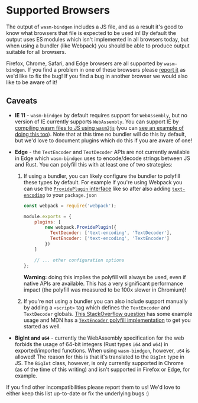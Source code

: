 # Supported Browsers

The output of `wasm-bindgen` includes a JS file, and as a result it's good to
know what browsers that file is expected to be used in! By default the output
uses ES modules which isn't implemented in all browsers today, but when using a
bundler (like Webpack) you should be able to produce output suitable for all
browsers.

Firefox, Chrome, Safari, and Edge browsers are all supported by
`wasm-bindgen`. If you find a problem in one of these browsers please [report
it] as we'd like to fix the bug! If you find a bug in another browser we would
also like to be aware of it!

## Caveats

* **IE 11** - `wasm-bindgen` by default requires support for
  `WebAssembly`, but no version of IE currently supports `WebAssembly`. You can
  support IE by [compiling wasm files to JS using `wasm2js`][w2js] (you can [see
  an example of doing this too](../examples/wasm2js.html)). Note
  that at this time no bundler will do this by default, but we'd love to
  document plugins which do this if you are aware of one!

* **Edge** - the `TextEncoder` and `TextDecoder` APIs are not currently
  available in Edge which `wasm-bindgen` uses to encode/decode strings between
  JS and Rust. You can polyfill this with at least one of two strategies:

  1. If using a bundler, you can likely configure the bundler to polyfill these
     types by default. For example if you're using Webpack you can use the
     [`ProvidePlugin` interface][wpp] like so after also adding
     [`text-encoding`] to your `package.json`

     ```js
     const webpack = require('webpack');

     module.exports = {
         plugins: [
             new webpack.ProvidePlugin({
               TextDecoder: ['text-encoding', 'TextDecoder'],
               TextEncoder: ['text-encoding', 'TextEncoder']
             })
         ]

         // ... other configuration options
     };
     ```

     **Warning:** doing this implies the polyfill will always be used,
     even if native APIs are available. This has a very significant
     performance impact (the polyfill was measured to be 100x slower in Chromium)!

  2. If you're not using a bundler you can also include support manually by
     adding a `<script>` tag which defines the `TextEncoder` and `TextDecoder`
     globals. [This StackOverflow question][soq] has some example usage and MDN
     has a [`TextEncoder` polyfill implementation][mdntepi] to get you started
     as well.

* **BigInt and `u64`** - currently the WebAssembly specification for the web
  forbids the usage of 64-bit integers (Rust types `i64` and `u64`) in
  exported/imported functions. When using `wasm-bindgen`, however, `u64` is
  allowed! The reason for this is that it's translated to the `BigInt` type in
  JS. The `BigInt` class, however, is only currently supported in Chrome (as of
  the time of this writing) and isn't supported in Firefox or Edge, for
  example.

If you find other incompatibilities please report them to us! We'd love to
either keep this list up-to-date or fix the underlying bugs :)

[report it]: https://github.com/rustwasm/wasm-bindgen/issues/new
[w2js]: https://github.com/WebAssembly/binaryen
[wpp]: https://webpack.js.org/plugins/provide-plugin/
[`text-encoding`]: https://www.npmjs.com/package/text-encoding
[soq]: https://stackoverflow.com/questions/40662142/polyfill-for-textdecoder/46549188#46549188
[mdntepi]: https://developer.mozilla.org/en-US/docs/Web/API/TextEncoder#Polyfill
